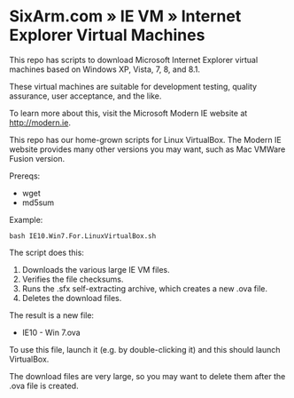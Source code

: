 # SixArm.com » IE VM » Internet Explorer Virtual Machines

This repo has scripts to download Microsoft Internet Explorer virtual machines based on Windows XP, Vista, 7, 8, and 8.1.

These virtual machines are suitable for development testing, quality assurance, user acceptance, and the like.

To learn more about this, visit the Microsoft Modern IE website at http://modern.ie.

This repo has our home-grown scripts for Linux VirtualBox. The Modern IE website provides many other versions you may want, such as Mac VMWare Fusion version.

Prereqs:

  * wget
  * md5sum

Example:

    bash IE10.Win7.For.LinuxVirtualBox.sh

The script does this:

  1. Downloads the various large IE VM files.
  2. Verifies the file checksums.
  3. Runs the .sfx self-extracting archive, which creates a new .ova file.
  4. Deletes the download files.

The result is a new file:

  * IE10 - Win 7.ova

To use this file, launch it (e.g. by double-clicking it) and this should launch VirtualBox.

The download files are very large, so you may want to delete them after the .ova file is created.


